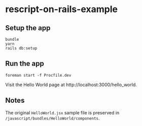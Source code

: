 # rescript-on-rails-example

## Setup the app
  ```
  bundle
  yarn
  rails db:setup
  ```

## Run the app

```
foreman start -f Procfile.dev
```

Visit the Hello World page at http://localhost:3000/hello_world.

## Notes

The original `HelloWorld.jsx` sample file is preserved in `/javascript/bundles/HelloWorld/components`.
